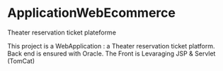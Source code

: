 # ApplicationWebEcommerce
Theater reservation ticket plateforme


This project is a WebApplication : a Theater reservation ticket platform.
Back end is ensured with Oracle.
The Front is Levaraging JSP & Servlet (TomCat) 
